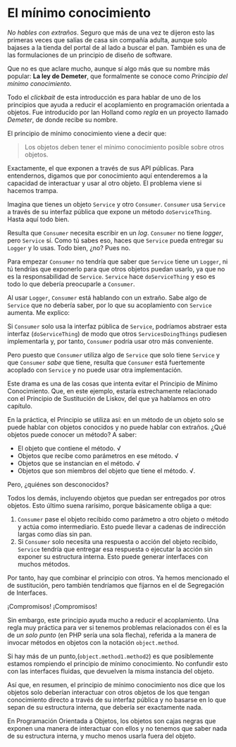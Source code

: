 # El mínimo conocimiento

_No hables con extraños_. Seguro que más de una vez te dijeron esto las primeras veces que salías de casa sin compañía adulta, aunque solo bajases a la tienda del portal de al lado a buscar el pan. También es una de las formulaciones de un principio de diseño de software.

Que no es que aclare mucho, aunque sí algo más que su nombre más popular: **La ley de Demeter**, que formalmente se conoce como _Principio del mínimo conocimiento_.

Todo el _clickbait_ de esta introducción es para hablar de uno de los principios que ayuda a reducir el acoplamiento en programación orientada a objetos. Fue introducido por Ian Holland como _regla_ en un proyecto llamado _Demeter_, de donde recibe su nombre.

El principio de mínimo conocimiento viene a decir que:

> Los objetos deben tener el mínimo conocimiento posible sobre otros objetos.

Exactamente, el que exponen a través de sus API públicas. Para entendernos, digamos que por conocimiento aquí entenderemos a la capacidad de interactuar y usar al otro objeto. El problema viene si hacemos trampa.

Imagina que tienes un objeto `Service` y otro `Consumer`. `Consumer` usa `Service` a través de su interfaz pública que expone un método `doServiceThing`. Hasta aquí todo bien.

Resulta que `Consumer` necesita escribir en un _log_. `Consumer` no tiene _logger_, pero `Service` sí. Como tú sabes eso, haces que `Service` pueda entregar su `Logger` y lo usas. Todo bien, ¿no? Pues no.

Para empezar `Consumer` no tendría que saber que `Service` tiene un `Logger`, ni tú tendrías que exponerlo para que otros objetos puedan usarlo, ya que no es la responsabilidad de `Service`. `Service` hace `doServiceThing` y eso es todo lo que debería preocuparle a `Consumer`.

Al usar `Logger`, `Consumer` está hablando con un extraño. Sabe algo de `Service` que no debería saber, por lo que su acoplamiento con `Service` aumenta. Me explico:

Si `Consumer` solo usa la interfaz pública de `Service`, podríamos abstraer esta interfaz (`doServiceThing`) de modo que otros `ServicesDoingThings` pudiesen implementarla y, por tanto, `Consumer` podría usar otro más conveniente.

Pero puesto que `Consumer` utiliza algo de `Service` que solo tiene `Service` y que `Consumer` _sabe_ que tiene, resulta que `Consumer` está fuertemente acoplado con `Service` y no puede usar otra implementación.

Este drama es una de las cosas que intenta evitar el Principio de Mínimo Conocimiento. Que, en este ejemplo, estaría estrechamente relacionado con el Principio de Sustitución de Liskov, del que ya hablamos en otro capítulo.

En la práctica, el Principio se utiliza así: en un método de un objeto solo se puede hablar con objetos conocidos y no puede hablar con extraños. ¿Qué objetos puede conocer un método? A saber:

* El objeto que contiene el método. √ 
* Objetos que recibe como parámetros en ese método. √ 
* Objetos que se instancian en el método. √ 
* Objetos que son miembros del objeto que tiene el método. √.

Pero, ¿quiénes son desconocidos?

Todos los demás, incluyendo objetos que puedan ser entregados por otros objetos. Esto último suena rarísimo, porque básicamente obliga a que:

1. `Consumer` pase el objeto recibido como parámetro a otro objeto o método y actúa como intermediario. Esto puede llevar a cadenas de indirección largas como días sin pan.
2. Si `Consumer` solo necesita una respuesta o acción del objeto recibido, `Service` tendría que entregar esa respuesta o ejecutar la acción sin exponer su estructura interna. Esto puede generar interfaces con muchos métodos.

Por tanto, hay que combinar el principio con otros. Ya hemos mencionado el de sustitución, pero también tendríamos que fijarnos en el de Segregación de Interfaces.

¡Compromisos! ¡Compromisos!

Sin embargo, este principio ayuda mucho a reducir el acoplamiento. Una regla muy práctica para ver si tenemos problemas relacionados con él es la de _un solo punto_ (en PHP sería una sola flecha), referida a la manera de invocar métodos en objetos con la notación `object.method`.

Si hay más de un punto,(`object.method1.method2`) es que posiblemente estamos rompiendo el principio de mínimo conocimiento. No confundir esto con las interfaces fluidas, que devuelven la misma instancia del objeto.

Así que, en resumen, el principio de mínimo conocimiento nos dice que los objetos solo deberían interactuar con otros objetos de los que tengan conocimiento directo a través de su interfaz pública y no basarse en lo que sepan de su estructura interna, que debería ser exactamente nada.

En Programación Orientada a Objetos, los objetos son cajas negras que exponen una manera de interactuar con ellos y no tenemos que saber nada de su estructura interna, y mucho menos usarla fuera del objeto.
